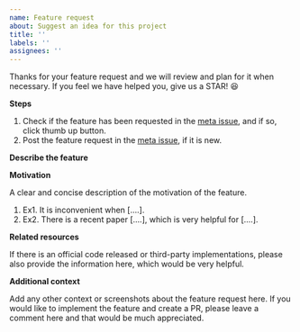 ```yaml
---
name: Feature request
about: Suggest an idea for this project
title: ''
labels: ''
assignees: ''
---
```


Thanks for your feature request and we will review and plan for it when necessary.
If you feel we have helped you, give us a STAR! :satisfied:

**Steps**

1. Check if the feature has been requested in the [meta issue](https://github.com/open-mmlab/mmaction2/issues/19), and if so, click thumb up button.
2. Post the feature request in the [meta issue](https://github.com/open-mmlab/mmaction2/issues/19), if it is new.

**Describe the feature**

**Motivation**

A clear and concise description of the motivation of the feature.

1. Ex1. It is inconvenient when \[....\].
2. Ex2. There is a recent paper \[....\], which is very helpful for \[....\].

**Related resources**

If there is an official code released or third-party implementations, please also provide the information here, which would be very helpful.

**Additional context**

Add any other context or screenshots about the feature request here.
If you would like to implement the feature and create a PR, please leave a comment here and that would be much appreciated.
